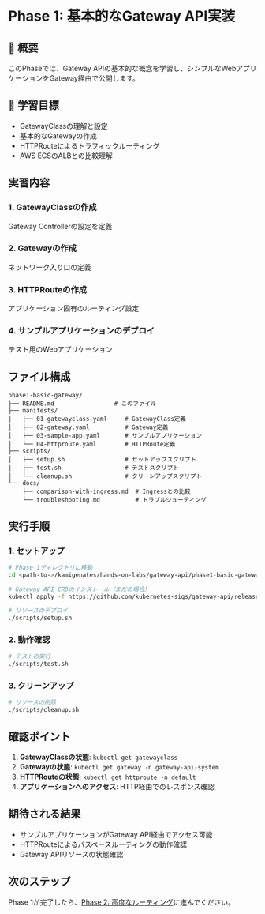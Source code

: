 # Phase 1: 基本的なGateway API実装

## 📖 概要

このPhaseでは、Gateway APIの基本的な概念を学習し、シンプルなWebアプリケーションをGateway経由で公開します。

## 🎯 学習目標

- GatewayClassの理解と設定
- 基本的なGatewayの作成
- HTTPRouteによるトラフィックルーティング
- AWS ECSのALBとの比較理解

## 実習内容

### 1. GatewayClassの作成
Gateway Controllerの設定を定義

### 2. Gatewayの作成
ネットワーク入り口の定義

### 3. HTTPRouteの作成
アプリケーション固有のルーティング設定

### 4. サンプルアプリケーションのデプロイ
テスト用のWebアプリケーション

## ファイル構成

```
phase1-basic-gateway/
├── README.md                 # このファイル
├── manifests/
│   ├── 01-gatewayclass.yaml     # GatewayClass定義
│   ├── 02-gateway.yaml          # Gateway定義
│   ├── 03-sample-app.yaml       # サンプルアプリケーション
│   └── 04-httproute.yaml        # HTTPRoute定義
├── scripts/
│   ├── setup.sh                 # セットアップスクリプト
│   ├── test.sh                  # テストスクリプト
│   └── cleanup.sh               # クリーンアップスクリプト
└── docs/
    ├── comparison-with-ingress.md  # Ingressとの比較
    └── troubleshooting.md          # トラブルシューティング
```

## 実行手順

### 1. セットアップ
```bash
# Phase 1ディレクトリに移動
cd <path-to->/kamigenates/hands-on-labs/gateway-api/phase1-basic-gateway

# Gateway API CRDのインストール（まだの場合）
kubectl apply -f https://github.com/kubernetes-sigs/gateway-api/releases/download/v0.8.1/standard-install.yaml

# リソースのデプロイ
./scripts/setup.sh
```

### 2. 動作確認
```bash
# テストの実行
./scripts/test.sh
```

### 3. クリーンアップ
```bash
# リソースの削除
./scripts/cleanup.sh
```

## 確認ポイント

1. **GatewayClassの状態**: `kubectl get gatewayclass`
2. **Gatewayの状態**: `kubectl get gateway -n gateway-api-system`
3. **HTTPRouteの状態**: `kubectl get httproute -n default`
4. **アプリケーションへのアクセス**: HTTP経由でのレスポンス確認

## 期待される結果

- サンプルアプリケーションがGateway API経由でアクセス可能
- HTTPRouteによるパスベースルーティングの動作確認
- Gateway APIリソースの状態確認

## 次のステップ

Phase 1が完了したら、[Phase 2: 高度なルーティング](../phase2-advanced-routing/README.md)に進んでください。
